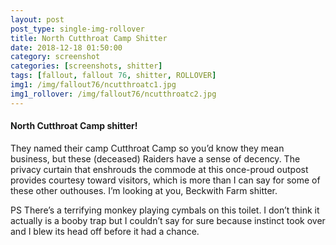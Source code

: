 ```yaml
---
layout: post
post_type: single-img-rollover
title: North Cutthroat Camp Shitter
date: 2018-12-18 01:50:00
category: screenshot
categories: [screenshots, shitter]
tags: [fallout, fallout 76, shitter, ROLLOVER]
img1: /img/fallout76/ncutthroatc1.jpg
img1_rollover: /img/fallout76/ncutthroatc2.jpg
---
```

#### North Cutthroat Camp shitter!

They named their camp Cutthroat Camp so you’d know they mean business, but these (deceased) Raiders have a sense of decency. The privacy curtain that enshrouds the commode at this once-proud outpost provides courtesy toward visitors, which is more than I can say for some of these other outhouses. I’m looking at you, Beckwith Farm shitter.

PS There’s a terrifying monkey playing cymbals on this toilet. I don’t think it actually is a booby trap but I couldn’t say for sure because instinct took over and I blew its head off before it had a chance.
